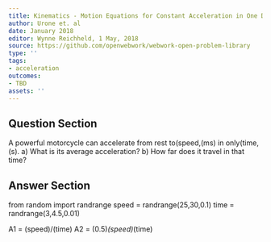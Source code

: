 ```yaml
---
title: Kinematics - Motion Equations for Constant Acceleration in One Dimension
author: Urone et. al
date: January 2018
editor: Wynne Reichheld, 1 May, 2018
source: https://github.com/openwebwork/webwork-open-problem-library
type: ''
tags:
- acceleration
outcomes:
- TBD
assets: ''
---
```


## Question Section 

A powerful motorcycle can accelerate from rest to(speed,(ms) in only(time,(s).
a) What is its average acceleration?
b) How far does it travel in that time?

## Answer Section

from random import randrange
speed = randrange(25,30,0.1)
time = randrange(3,4.5,0.01)

A1 = (speed)/(time)
A2 = (0.5)*(speed)*(time)